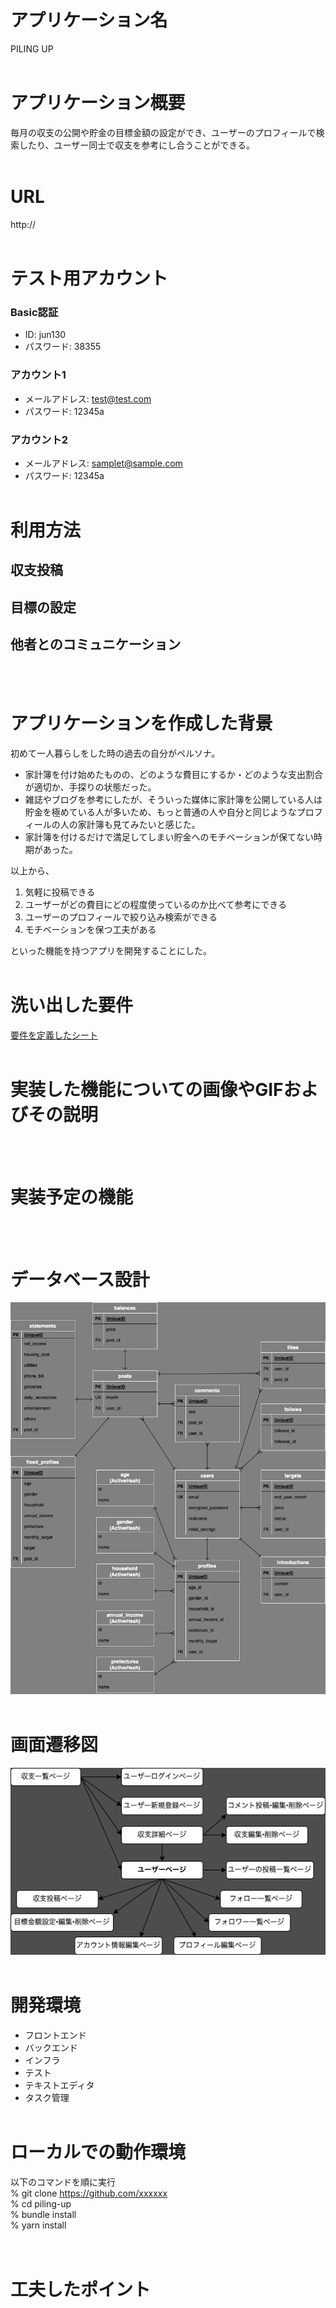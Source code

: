 # アプリケーション名
PILING UP
<br /><br />

# アプリケーション概要
毎月の収支の公開や貯金の目標金額の設定ができ、ユーザーのプロフィールで検索したり、ユーザー同士で収支を参考にし合うことができる。
<br /><br />

# URL
http://
<br /><br />

# テスト用アカウント
### Basic認証
* ID: jun130
* パスワード: 38355
### アカウント1
* メールアドレス: test@test.com
* パスワード: 12345a
### アカウント2
* メールアドレス: samplet@sample.com
* パスワード: 12345a
<br /><br />

# 利用方法
## 収支投稿
## 目標の設定
## 他者とのコミュニケーション
<br /><br />

# アプリケーションを作成した背景
初めて一人暮らしをした時の過去の自分がペルソナ。  
* 家計簿を付け始めたものの、どのような費目にするか・どのような支出割合が適切か、手探りの状態だった。  
* 雑誌やブログを参考にしたが、そういった媒体に家計簿を公開している人は貯金を極めている人が多いため、もっと普通の人や自分と同じようなプロフィールの人の家計簿も見てみたいと感じた。  
* 家計簿を付けるだけで満足してしまい貯金へのモチベーションが保てない時期があった。  

以上から、  
1. 気軽に投稿できる
2. ユーザーがどの費目にどの程度使っているのか比べて参考にできる
3. ユーザーのプロフィールで絞り込み検索ができる
4. モチベーションを保つ工夫がある  

といった機能を持つアプリを開発することにした。
<br /><br />

# 洗い出した要件
[要件を定義したシート](https://docs.google.com/spreadsheets/d/1NTQiaITko4Jr8C9RD0_LEVGF9SPnwetnzbJAGwjtnc0/edit#gid=982722306)
<br /><br />

# 実装した機能についての画像やGIFおよびその説明
<br /><br />

# 実装予定の機能
<br /><br />

# データベース設計
<img src="er.png" alt="ER図">
<br /><br />

# 画面遷移図
<img src="transition.png" alt="画面遷移図">
<br /><br />

# 開発環境
- フロントエンド
- バックエンド
- インフラ
- テスト
- テキストエディタ
- タスク管理
<br /><br />

# ローカルでの動作環境
以下のコマンドを順に実行  
% git clone https://github.com/xxxxxx  
% cd piling-up  
% bundle install  
% yarn install  
<br /><br />

# 工夫したポイント
